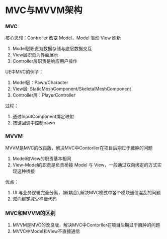 # MVC与MVVM架构

### MVC

核心思想：Controller 改变 Model，Model 驱动 View 刷新

1. Model层职责为数据存储与底层数据交互
2. View层职责为界面展示
3. Controller层职责是响应用户操作

UE中MVC的例子：
1. Model层：Pawn/Character
2. View层: StaticMeshComponent/SkeletalMeshComponent
3. Controller层：PlayerController

过程：
1. 通过InputComponent绑定映射
2. 按键回调中控制pawn

### MVVM

MVVM是MVC的改良版，解决MVC中Contorller在项目后期过于臃肿的问题

1. Model和View的职责基本相同
2. View-Model的职责是负责桥接 Model 与 View，一般通过双向绑定的方式实现这种桥接

优点：
1. UI 与业务逻辑完全分离，(解耦合),解决MVC模式中各个模块通信混乱的问题
2. 双向绑定减少样板代码

### MVC和MVVM的区别

1. MVVM是MVC的改良版，解决MVC中Contorller在项目后期过于臃肿的问题
2. MVVC中Model和View不直接通信



